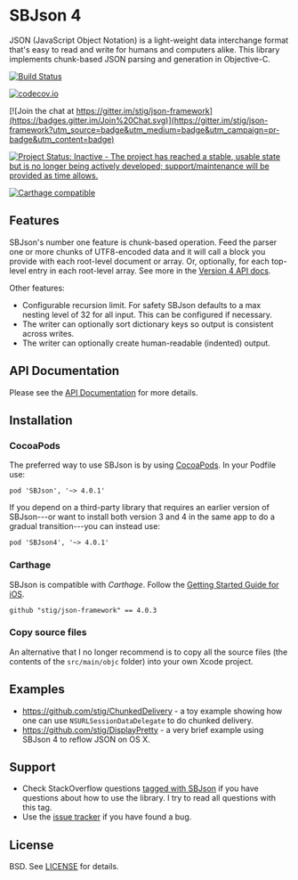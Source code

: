 SBJson 4
========

JSON (JavaScript Object Notation) is a light-weight data interchange format
that's easy to read and write for humans and computers alike. This library
implements chunk-based JSON parsing and generation in Objective-C.

[![Build Status](https://travis-ci.org/stig/json-framework.png?branch=master)](https://travis-ci.org/stig/json-framework)

[![codecov.io](http://codecov.io/github/stig/json-framework/coverage.svg?branch=master)](http://codecov.io/github/stig/json-framework?branch=master)

[![Join the chat at https://gitter.im/stig/json-framework](https://badges.gitter.im/Join%20Chat.svg)](https://gitter.im/stig/json-framework?utm_source=badge&utm_medium=badge&utm_campaign=pr-badge&utm_content=badge)

[![Project Status: Inactive - The project has reached a stable, usable state but is no longer being actively developed; support/maintenance will be provided as time allows.](http://www.repostatus.org/badges/0.1.0/inactive.svg)](http://www.repostatus.org/#inactive)

[![Carthage compatible](https://img.shields.io/badge/Carthage-compatible-4BC51D.svg?style=flat)](https://github.com/Carthage/Carthage)

Features
--------

SBJson's number one feature is chunk-based operation. Feed the parser one or
more chunks of UTF8-encoded data and it will call a block you provide with each
root-level document or array. Or, optionally, for each top-level entry in each
root-level array. See more in the [Version 4 API
docs](http://cocoadocs.org/docsets/SBJson/4.0.0/Classes/SBJson4Parser.html).

Other features:

* Configurable recursion limit. For safety SBJson defaults to a max nesting
  level of 32 for all input. This can be configured if necessary.
* The writer can optionally sort dictionary keys so output is consistent
  across writes.
* The writer can optionally create human-readable (indented) output.

API Documentation
-----------------

Please see the [API Documentation](http://cocoadocs.org/docsets/SBJson) for
more details.

Installation
------------

### CocoaPods
The preferred way to use SBJson is by using
[CocoaPods](http://cocoapods.org/?q=sbjson). In your Podfile use:

    pod 'SBJson', '~> 4.0.1'

If you depend on a third-party library that requires an earlier version of
SBJson---or want to install both version 3 and 4 in the same app to do a gradual
transition---you can instead use:

    pod 'SBJson4', '~> 4.0.1'

### Carthage
SBJson is compatible with _Carthage_. Follow the [Getting Started Guide for iOS](https://github.com/Carthage/Carthage#if-youre-building-for-ios-tvos-or-watchos).

	github "stig/json-framework" == 4.0.3

### Copy source files
An alternative that I no longer recommend is to copy all the source files (the contents of the `src/main/objc` folder) into your own Xcode project.

Examples
--------

* https://github.com/stig/ChunkedDelivery - a toy example showing how one can
  use `NSURLSessionDataDelegate` to do chunked delivery.
* https://github.com/stig/DisplayPretty - a very brief example using SBJson 4
  to reflow JSON on OS X.

Support
-------

* Check StackOverflow questions
  [tagged with SBJson](http://stackoverflow.com/questions/tagged/sbjson) if
  you have questions about how to use the library. I try to read all questions
  with this tag.
* Use the [issue tracker](http://github.com/stig/json-framework/issues) if you
  have found a bug.

License
-------

BSD. See [LICENSE](LICENSE) for details.
